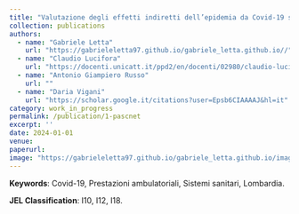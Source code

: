 ```yaml
---
title: "Valutazione degli effetti indiretti dell’epidemia da Covid-19 sul sistema sanitario."
collection: publications
authors:
  - name: "Gabriele Letta"
    url: "https://gabrieleletta97.github.io/gabriele_letta.github.io//"
  - name: "Claudio Lucifora"
    url: "https://docenti.unicatt.it/ppd2/en/docenti/02980/claudio-lucifora/profilo"
  - name: "Antonio Giampiero Russo"
    url: ""
  - name: "Daria Vigani"
    url: "https://scholar.google.it/citations?user=Epsb6CIAAAAJ&hl=it"
category: work_in_progress
permalink: /publication/1-pascnet
excerpt: ''
date: 2024-01-01
venue: 
paperurl:
image: "https://gabrieleletta97.github.io/gabriele_letta.github.io/images/pascnet_graph.png" 
---
```

**Keywords**: Covid-19, Prestazioni ambulatoriali, Sistemi sanitari, Lombardia.

**JEL Classification**: I10, I12, I18.

